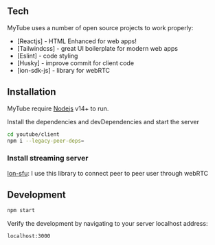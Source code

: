 ## Tech

MyTube uses a number of open source projects to work properly:

- [Reactjs] - HTML Enhanced for web apps!
- [Tailwindcss] - great UI boilerplate for modern web apps
- [Eslint] - code styling
- [Husky] - improve commit for client code
- [ion-sdk-js] - library for webRTC

## Installation

MyTube require [Nodejs](https://nodejs.org/en) v14+ to run.

Install the dependencies and devDependencies and start the server

```sh
cd youtube/client
npm i --legacy-peer-deps=
```
### Install streaming server

[Ion-sfu](https://github.com/ionorg/ion-sfu): I use this library to connect peer to peer user through webRTC 

## Development
```sh
npm start
```

Verify the development by navigating to your server localhost address:
```sh
localhost:3000
```
